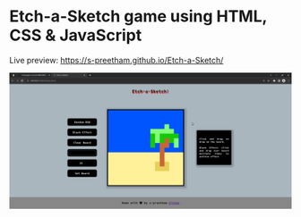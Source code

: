 # Etch-a-Sketch game using HTML, CSS & JavaScript  
Live preview: https://s-preetham.github.io/Etch-a-Sketch/  
  
![screen-shot](./screen-shot.png)  
  

  
